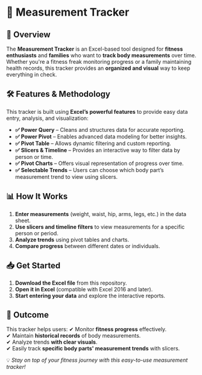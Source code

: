 # 📏 Measurement Tracker

## 📌 Overview
The **Measurement Tracker** is an Excel-based tool designed for **fitness enthusiasts** and **families** who want to **track body measurements** over time. Whether you're a fitness freak monitoring progress or a family maintaining health records, this tracker provides an **organized and visual** way to keep everything in check.

## 🛠 Features & Methodology
This tracker is built using **Excel’s powerful features** to provide easy data entry, analysis, and visualization:
- **✅ Power Query** – Cleans and structures data for accurate reporting.
- **✅ Power Pivot** – Enables advanced data modeling for better insights.
- **✅ Pivot Table** – Allows dynamic filtering and custom reporting.
- **✅ Slicers & Timeline** – Provides an interactive way to filter data by person or time.
- **✅ Pivot Charts** – Offers visual representation of progress over time.
- **✅ Selectable Trends** – Users can choose which body part’s measurement trend to view using slicers.

## 📊 How It Works
1. **Enter measurements** (weight, waist, hip, arms, legs, etc.) in the data sheet.
2. **Use slicers and timeline filters** to view measurements for a specific person or period.
3. **Analyze trends** using pivot tables and charts.
4. **Compare progress** between different dates or individuals.

## 📥 Get Started
1. **Download the Excel file** from this repository.
2. **Open it in Excel** (compatible with Excel 2016 and later).
3. **Start entering your data** and explore the interactive reports.

## 🎯 Outcome
This tracker helps users:
✔ Monitor **fitness progress** effectively.  
✔ Maintain **historical records** of body measurements.  
✔ Analyze trends **with clear visuals**.  
✔ Easily track **specific body parts' measurement trends** with slicers.  

💡 *Stay on top of your fitness journey with this easy-to-use measurement tracker!*
